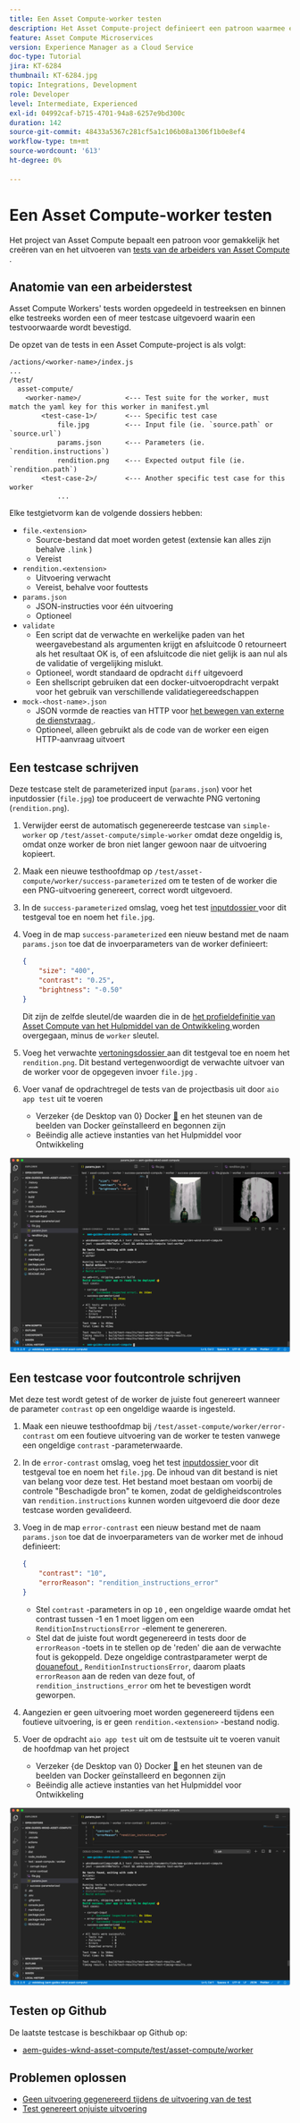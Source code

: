 ```yaml
---
title: Een Asset Compute-worker testen
description: Het Asset Compute-project definieert een patroon waarmee eenvoudig tests van Asset Compute-workers kunnen worden gemaakt en uitgevoerd.
feature: Asset Compute Microservices
version: Experience Manager as a Cloud Service
doc-type: Tutorial
jira: KT-6284
thumbnail: KT-6284.jpg
topic: Integrations, Development
role: Developer
level: Intermediate, Experienced
exl-id: 04992caf-b715-4701-94a8-6257e9bd300c
duration: 142
source-git-commit: 48433a5367c281cf5a1c106b08a1306f1b0e8ef4
workflow-type: tm+mt
source-wordcount: '613'
ht-degree: 0%

---
```


# Een Asset Compute-worker testen

Het project van Asset Compute bepaalt een patroon voor gemakkelijk het creëren van en het uitvoeren van [ tests van de arbeiders van Asset Compute ](https://experienceleague.adobe.com/docs/asset-compute/using/extend/test-custom-application.html).

## Anatomie van een arbeiderstest

Asset Compute Workers&#39; tests worden opgedeeld in testreeksen en binnen elke testreeks worden een of meer testcase uitgevoerd waarin een testvoorwaarde wordt bevestigd.

De opzet van de tests in een Asset Compute-project is als volgt:

```
/actions/<worker-name>/index.js
...
/test/
  asset-compute/
    <worker-name>/           <--- Test suite for the worker, must match the yaml key for this worker in manifest.yml
        <test-case-1>/       <--- Specific test case 
            file.jpg         <--- Input file (ie. `source.path` or `source.url`)
            params.json      <--- Parameters (ie. `rendition.instructions`)
            rendition.png    <--- Expected output file (ie. `rendition.path`)
        <test-case-2>/       <--- Another specific test case for this worker
            ...
```

Elke testgietvorm kan de volgende dossiers hebben:

+ `file.<extension>`
   + Source-bestand dat moet worden getest (extensie kan alles zijn behalve `.link` )
   + Vereist
+ `rendition.<extension>`
   + Uitvoering verwacht
   + Vereist, behalve voor fouttests
+ `params.json`
   + JSON-instructies voor één uitvoering
   + Optioneel
+ `validate`
   + Een script dat de verwachte en werkelijke paden van het weergavebestand als argumenten krijgt en afsluitcode 0 retourneert als het resultaat OK is, of een afsluitcode die niet gelijk is aan nul als de validatie of vergelijking mislukt.
   + Optioneel, wordt standaard de opdracht `diff` uitgevoerd
   + Een shellscript gebruiken dat een docker-uitvoeropdracht verpakt voor het gebruik van verschillende validatiegereedschappen
+ `mock-<host-name>.json`
   + JSON vormde de reacties van HTTP voor [ het bewegen van externe de dienstvraag ](https://www.mock-server.com/mock_server/creating_expectations.html).
   + Optioneel, alleen gebruikt als de code van de worker een eigen HTTP-aanvraag uitvoert

## Een testcase schrijven

Deze testcase stelt de parameterized input (`params.json`) voor het inputdossier (`file.jpg`) toe produceert de verwachte PNG vertoning (`rendition.png`).

1. Verwijder eerst de automatisch gegenereerde testcase van `simple-worker` op `/test/asset-compute/simple-worker` omdat deze ongeldig is, omdat onze worker de bron niet langer gewoon naar de uitvoering kopieert.
1. Maak een nieuwe testhoofdmap op `/test/asset-compute/worker/success-parameterized` om te testen of de worker die een PNG-uitvoering genereert, correct wordt uitgevoerd.
1. In de `success-parameterized` omslag, voeg het test [ inputdossier ](./assets/test/success-parameterized/file.jpg) voor dit testgeval toe en noem het `file.jpg`.
1. Voeg in de map `success-parameterized` een nieuw bestand met de naam `params.json` toe dat de invoerparameters van de worker definieert:

   ```json
   { 
       "size": "400",
       "contrast": "0.25",
       "brightness": "-0.50"
   }
   ```

   Dit zijn de zelfde sleutel/de waarden die in de [ het profieldefinitie van Asset Compute van het Hulpmiddel van de Ontwikkeling ](../develop/development-tool.md) worden overgegaan, minus de `worker` sleutel.

1. Voeg het verwachte [ vertoningsdossier ](./assets/test/success-parameterized/rendition.png) aan dit testgeval toe en noem het `rendition.png`. Dit bestand vertegenwoordigt de verwachte uitvoer van de worker voor de opgegeven invoer `file.jpg` .
1. Voer vanaf de opdrachtregel de tests van de projectbasis uit door `aio app test` uit te voeren
   + Verzeker {de Desktop van 0} Docker [&#128279;](../set-up/development-environment.md#docker) en het steunen van de beelden van Docker geïnstalleerd en begonnen zijn
   + Beëindig alle actieve instanties van het Hulpmiddel voor Ontwikkeling

![ Test - Succes ](./assets/test/success-parameterized/result.png)

## Een testcase voor foutcontrole schrijven

Met deze test wordt getest of de worker de juiste fout genereert wanneer de parameter `contrast` op een ongeldige waarde is ingesteld.

1. Maak een nieuwe testhoofdmap bij `/test/asset-compute/worker/error-contrast` om een foutieve uitvoering van de worker te testen vanwege een ongeldige `contrast` -parameterwaarde.
1. In de `error-contrast` omslag, voeg het test [ inputdossier ](./assets/test/error-contrast/file.jpg) voor dit testgeval toe en noem het `file.jpg`. De inhoud van dit bestand is niet van belang voor deze test. Het bestand moet bestaan om voorbij de controle &quot;Beschadigde bron&quot; te komen, zodat de geldigheidscontroles van `rendition.instructions` kunnen worden uitgevoerd die door deze testcase worden gevalideerd.
1. Voeg in de map `error-contrast` een nieuw bestand met de naam `params.json` toe dat de invoerparameters van de worker met de inhoud definieert:

   ```json
   {
       "contrast": "10",
       "errorReason": "rendition_instructions_error"
   }
   ```

   + Stel `contrast` -parameters in op `10` , een ongeldige waarde omdat het contrast tussen -1 en 1 moet liggen om een `RenditionInstructionsError` -element te genereren.
   + Stel dat de juiste fout wordt gegenereerd in tests door de `errorReason` -toets in te stellen op de &#39;reden&#39; die aan de verwachte fout is gekoppeld. Deze ongeldige contrastparameter werpt de [ douanefout ](../develop/worker.md#errors), `RenditionInstructionsError`, daarom plaats `errorReason` aan de reden van deze fout, of `rendition_instructions_error` om het te bevestigen wordt geworpen.

1. Aangezien er geen uitvoering moet worden gegenereerd tijdens een foutieve uitvoering, is er geen `rendition.<extension>` -bestand nodig.
1. Voer de opdracht `aio app test` uit om de testsuite uit te voeren vanuit de hoofdmap van het project
   + Verzeker {de Desktop van 0} Docker [&#128279;](../set-up/development-environment.md#docker) en het steunen van de beelden van Docker geïnstalleerd en begonnen zijn
   + Beëindig alle actieve instanties van het Hulpmiddel voor Ontwikkeling

![ Test - het contrast van de Fout ](./assets/test/error-contrast/result.png)

## Testen op Github

De laatste testcase is beschikbaar op Github op:

+ [ aem-guides-wknd-asset-compute/test/asset-compute/worker ](https://github.com/adobe/aem-guides-wknd-asset-compute/tree/master/test/asset-compute/worker)

## Problemen oplossen

+ [Geen uitvoering gegenereerd tijdens de uitvoering van de test](../troubleshooting.md#test-no-rendition-generated)
+ [Test genereert onjuiste uitvoering](../troubleshooting.md#tests-generates-incorrect-rendition)
